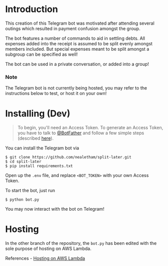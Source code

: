 # Introduction

This creation of this Telegram bot was motivated after attending several outings which resulted in payment confusion amongst the group.

The bot features a number of commands to aid in settling debts. All expenses added into the receipt is assumed to be split evenly amongst members included. But special expenses meant to be split amongst a subgroup can be specified as well!

The bot can be used in a private conversation, or added into a group!

### Note

The Telegram bot is not currently being hosted, you may refer to the instructions below to test, or host it on your own!

# Installing (Dev)

> To begin, you'll need an Access Token. To generate an Access Token, you have to talk to [@BotFather](https://telegram.me/botfather) and follow a few simple steps (described [here](https://core.telegram.org/bots/features#botfather)).

You can install the Telegram bot via

```code: shell
$ git clone https://github.com/nealetham/split-later.git
$ cd split-later
$ pip install requirements.txt
```

Open up the `.env` file, and replace `<BOT_TOKEN>` with your own Access Token.

To start the bot, just run

```code: shell
$ python bot.py
```

You may now interact with the bot on Telegram!

# Hosting

In the other branch of the repository, the `bot.py` has been edited with the sole purpose of hosting on AWS Lambda.

References - [Hosting on AWS Lambda](https://github.com/havebeenfitz/om-random-coffee-bot/wiki/Hosting-the-bot-on-AWS-Lambda)
